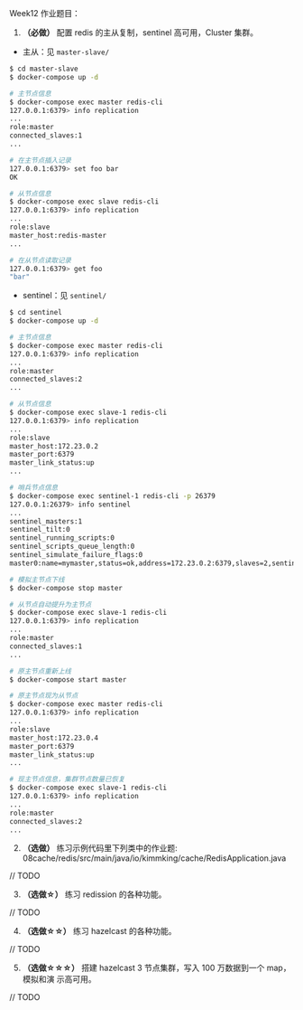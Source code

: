 Week12 作业题目：

1. **（必做）** 配置 redis 的主从复制，sentinel 高可用，Cluster 集群。

* 主从：见 `master-slave/`

```bash
$ cd master-slave
$ docker-compose up -d

# 主节点信息
$ docker-compose exec master redis-cli
127.0.0.1:6379> info replication
...
role:master
connected_slaves:1
...

# 在主节点插入记录
127.0.0.1:6379> set foo bar
OK

# 从节点信息
$ docker-compose exec slave redis-cli
127.0.0.1:6379> info replication
...
role:slave
master_host:redis-master
...

# 在从节点读取记录
127.0.0.1:6379> get foo
"bar"
```

* sentinel：见 `sentinel/`

```bash
$ cd sentinel
$ docker-compose up -d

# 主节点信息
$ docker-compose exec master redis-cli
127.0.0.1:6379> info replication
...
role:master
connected_slaves:2
...

# 从节点信息
$ docker-compose exec slave-1 redis-cli
127.0.0.1:6379> info replication
...
role:slave
master_host:172.23.0.2
master_port:6379
master_link_status:up
...

# 哨兵节点信息
$ docker-compose exec sentinel-1 redis-cli -p 26379
127.0.0.1:26379> info sentinel
...
sentinel_masters:1
sentinel_tilt:0
sentinel_running_scripts:0
sentinel_scripts_queue_length:0
sentinel_simulate_failure_flags:0
master0:name=mymaster,status=ok,address=172.23.0.2:6379,slaves=2,sentinels=3

# 模拟主节点下线
$ docker-compose stop master

# 从节点自动提升为主节点
$ docker-compose exec slave-1 redis-cli
127.0.0.1:6379> info replication
...
role:master
connected_slaves:1
...

# 原主节点重新上线
$ docker-compose start master

# 原主节点现为从节点
$ docker-compose exec master redis-cli
127.0.0.1:6379> info replication
...
role:slave
master_host:172.23.0.4
master_port:6379
master_link_status:up
...

# 现主节点信息，集群节点数量已恢复
$ docker-compose exec slave-1 redis-cli            
127.0.0.1:6379> info replication
...
role:master
connected_slaves:2
...
```

2. **（选做）** 练习示例代码里下列类中的作业题:
08cache/redis/src/main/java/io/kimmking/cache/RedisApplication.java

// TODO

3. **（选做☆）** 练习 redission 的各种功能。

// TODO

4. **（选做☆☆）** 练习 hazelcast 的各种功能。

// TODO

5. **（选做☆☆☆）** 搭建 hazelcast 3 节点集群，写入 100 万数据到一个 map，模拟和演 示高可用。

// TODO
